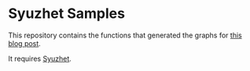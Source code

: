 # Syuzhet Samples

This repository contains the functions that generated the graphs for [this blog post](https://annieswafford.wordpress.com/2015/03/07/continuingsyuzhet/).

It requires [Syuzhet](https://github.com/mjockers/syuzhet).